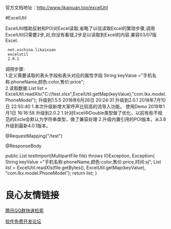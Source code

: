 官方文档地址：http://www.likaixuan.top/excelUtil

﻿#ExcelUtil

ExcelUtil借助反射和POI对Excel读取,省略了以往读取Excel的繁琐步骤,调用ExcelUtil只需要2步,对,你没有看错,2步足以读取到Excel的内容.兼容03/07版Excel.

 
 
     net.oschina.likaixuan 
     excelutil 
     2.0.1 
 
调用步骤:   
1.定义需要读取的表头字段和表头对应的属性字段 
String keyValue ="手机名称:phoneName,颜色:color,售价:price";  
2.读取数据 
List  list =  ExcelUtil.readXls("C://test.xlsx",ExcelUtil.getMap(keyValue),"com.lkx.model.PhoneModel");
升级到1.5.5
2018年6月26日 20:24:31
升级到2.0.1
2018年7月10日 22:50:40
1.本次升级新增大家呼声比较高的流导入功能。 使用Demo
2019年1月1日 16:16:58
升级到2.0.2
1.针对Excel中Double类型做了优化，以前有些不规范的Excle会默认为字符串类型，做了兼容处理
2.升级内置引用的POI版本，从3.8升级到最新4.0.1版本。

@RequestMapping("/test")

@ResponseBody

public List testImport(MultipartFile file) throws IOException, Exception{
String keyValue ="手机名称:phoneName,颜色:color,售价:price,时间:sj"; 
List  list = ExcelUtil.readXls(file.getBytes(), ExcelUtil.getMap(keyValue), "com.lkx.model.PhoneModel");
return list;
}

 # 良心友情链接

[腾讯QQ群快速检索](http://u.720life.cn/s/8cf73f7c)

[软件免费开发论坛](http://u.720life.cn/s/bbb01dc0)